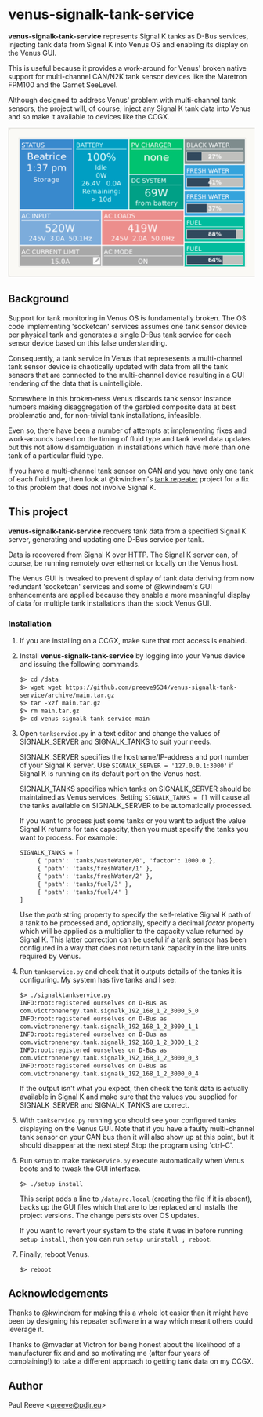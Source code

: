 # venus-signalk-tank-service

__venus-signalk-tank-service__ represents Signal K tanks as D-Bus
services, injecting tank data from Signal K into Venus OS and 
enabling its display on the Venus GUI.

This is useful because it provides a work-around for Venus' broken
native support for multi-channel CAN/N2K tank sensor devices like
the Maretron FPM100 and the Garnet SeeLevel.

Although designed to address Venus' problem with multi-channel tank
sensors, the project will, of course, inject any Signal K tank data
into Venus and so make it available to devices like the CCGX.

![CCGX tank display](venus.png)

## Background

Support for tank monitoring in Venus OS is fundamentally broken.
The OS code implementing 'socketcan' services assumes one tank sensor
device per physical tank and generates a single D-Bus tank service for
each sensor device based on this false understanding.

Consequently, a tank service in Venus that represesents a multi-channel
tank sensor device is chaotically updated with data from all the tank
sensors that are connected to the multi-channel device resulting in a
GUI rendering of the data that is unintelligible.

Somewhere in this broken-ness Venus discards tank sensor instance
numbers making disaggregation of the garbled composite data at best
problematic and, for non-trivial tank installations, infeasible.

Even so, there have been a number of attempts at implementing fixes
and work-arounds based on the timing of fluid type and tank level
data updates but this not allow disambiguation in installations which
have more than one tank of a particular fluid type.

If you have a multi-channel tank sensor on CAN and you have only one tank
of each fluid type, then look at @kwindrem's
[tank repeater](https://github.com/kwindrem/SeeLevel-N2K-Victron-VenusOS)
project for a fix to this problem that does not involve Signal K.

## This project

__venus-signalk-tank-service__ recovers tank data from a specified
Signal K server, generating and updating one D-Bus service per tank.

Data is recovered from Signal K over HTTP.
The Signal K server can, of course, be running remotely over ethernet or
locally on the Venus host.

The Venus GUI is tweaked to prevent display of tank data deriving from now
redundant 'socketcan' services and some of @kwindrem's GUI enhancements
are applied because they enable a more meaningful display of data for
multiple tank installations than the stock Venus GUI.

### Installation

1. If you are installing on a CCGX, make sure that root access is
   enabled.
   
2. Install __venus-signalk-tank-service__ by logging into your Venus
   device and issuing the following commands.
   ```
   $> cd /data
   $> wget wget https://github.com/preeve9534/venus-signalk-tank-service/archive/main.tar.gz
   $> tar -xzf main.tar.gz
   $> rm main.tar.gz
   $> cd venus-signalk-tank-service-main
   ```

3. Open ```tankservice.py``` in a text editor and change the
   values of SIGNALK_SERVER and SIGNALK_TANKS to suit your needs.

   SIGNALK_SERVER specifies the hostname/IP-address and port
   number of your Signal K server.
   Use ```SIGNALK_SERVER = '127.0.0.1:3000'``` if Signal K is
   running on its default port on the Venus host.
   
   SIGNALK_TANKS specifies which tanks on SIGNALK_SERVER should
   be maintained as Venus services.
   Setting ```SIGNALK_TANKS = []``` will cause all the tanks
   available on SIGNALK_SERVER to be automatically processed.
   
   If you want to process just some tanks or you want to adjust the
   value Signal K returns for tank capacity, then you must specify the
   tanks you want to process. For example:
   ```
   SIGNALK_TANKS = [
        { 'path': 'tanks/wasteWater/0', 'factor': 1000.0 },
        { 'path': 'tanks/freshWater/1' },
        { 'path': 'tanks/freshWater/2' },
        { 'path': 'tanks/fuel/3' },
        { 'path': 'tanks/fuel/4' }
   ]
   ```
   
   Use the *path* string property to specify the self-relative Signal K
   path of a tank to be processed and, optionally, specify a decimal
   *factor* property which will be applied as a multiplier to the capacity
   value returned by Signal K.
   This latter correction can be useful if a tank sensor has been
   configured in a way that does not return tank capacity in the litre
   units required by Venus.
   
4. Run ```tankservice.py``` and check that it outputs details of the tanks
   it is configuring. My system has five tanks and I see:
   ```
   $> ./signalktankservice.py 
   INFO:root:registered ourselves on D-Bus as com.victronenergy.tank.signalk_192_168_1_2_3000_5_0
   INFO:root:registered ourselves on D-Bus as com.victronenergy.tank.signalk_192_168_1_2_3000_1_1
   INFO:root:registered ourselves on D-Bus as com.victronenergy.tank.signalk_192_168_1_2_3000_1_2
   INFO:root:registered ourselves on D-Bus as com.victronenergy.tank.signalk_192_168_1_2_3000_0_3
   INFO:root:registered ourselves on D-Bus as com.victronenergy.tank.signalk_192_168_1_2_3000_0_4
   ```
   If the output isn't what you expect, then check the tank data
   is actually available in Signal K and make sure that the values
   you supplied for SIGNALK_SERVER and SIGNALK_TANKS are correct.

5. With ```tankservice.py``` running you should see your configured tanks
   displaying on the Venus GUI.
   Note that if you have a faulty multi-channel tank sensor on your
   CAN bus then it will also show up at this point, but it should
   disappear at the next step!
   Stop the program using 'ctrl-C'.

6. Run ```setup``` to make ```tankservice.py``` execute automatically when
   Venus boots and to tweak the GUI interface.
   ```
   $> ./setup install
   ```
   This script adds a line to ```/data/rc.local``` (creating the file if it
   is absent), backs up the GUI files which that are to be replaced and installs
   the project versions.
   The change persists over OS updates.
   
   If you want to revert your system to the state it was in before running ```setup install```,
   then you can run ```setup uninstall ; reboot```.
   
9. Finally, reboot Venus.
   ```
   $> reboot
   ```

## Acknowledgements

Thanks to @kwindrem for making this a whole lot easier than it might have
been by designing his repeater software in a way which meant others could
leverage it.

Thanks to @mvader at Victron for being honest about the likelihood of a
manufacturer fix and and so motivating me (after four years of complaining!)
to take a different approach to getting tank data on my CCGX.

## Author

Paul Reeve \<<preeve@pdjr.eu>\>
